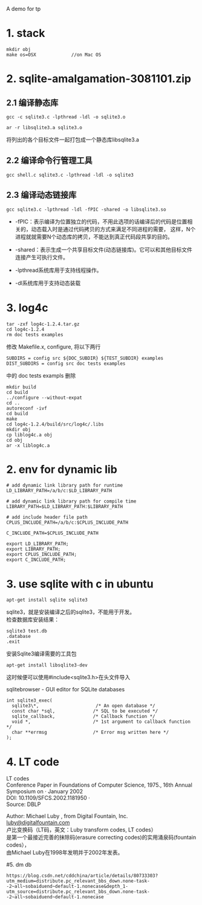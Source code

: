 A demo for tp
# 1. stack
```
mkdir obj
make os=OSX             //on Mac OS
```

# 2. sqlite-amalgamation-3081101.zip

## 2.1 编译静态库

```
gcc -c sqlite3.c -lpthread -ldl -o sqlite3.o

ar -r libsqlite3.a sqlite3.o
```
将列出的各个目标文件一起打包成一个静态库libsqlite3.a

## 2.2  编译命令行管理工具
```
gcc shell.c sqlite3.c -lpthread -ldl -o sqlite3
```

## 2.3 编译动态链接库

```
gcc sqlite3.c -lpthread -ldl -fPIC -shared -o libsqlite3.so
```


- -fPIC：表示编译为位置独立的代码，不用此选项的话编译后的代码是位置相关的，动态载入时是通过代码拷贝的方式来满足不同进程的需要， 这样，N个进程就就需要N个动态库的拷贝，不能达到真正代码段共享的目的。

- -shared：表示生成一个共享目标文件(动态链接库)。它可以和其他目标文件连接产生可执行文件。

- -lpthread系统库用于支持线程操作。

- -dl系统库用于支持动态装载


# 3. log4c

```
tar -zxf log4c-1.2.4.tar.gz
cd log4c-1.2.4
rm doc tests examples
```
修改 Makefile.x, configure, 将以下两行
```
SUBDIRS = config src ${DOC_SUBDIR} ${TEST_SUBDIR} examples
DIST_SUBDIRS = config src doc tests examples
```
中的 doc tests exampls 删除
```
mkdir build
cd build
../configure --without-expat
cd ..
autoreconf -ivf 
cd build
make
cd log4c-1.2.4/build/src/log4c/.libs
mkdir obj
cp liblog4c.a obj
cd obj
ar -x liblog4c.a
```

# 2. env for dynamic lib  

```
# add dynamic link library path for runtime
LD_LIBRARY_PATH=/a/b/c:$LD_LIBRARY_PATH

# add dynamic link library path for compile time
LIBRARY_PATH=$LD_LIBRARY_PATH:$LIBRARY_PATH

# add include header file path 
CPLUS_INCLUDE_PATH=/a/b/c:$CPLUS_INCLUDE_PATH

C_INCLUDE_PATH=$CPLUS_INCLUDE_PATH

export LD_LIBRARY_PATH;
export LIBRARY_PATH;
export CPLUS_INCLUDE_PATH;
export C_INCLUDE_PATH;
```
# 3. use sqlite with c in ubuntu

```
apt-get install sqlite sqlite3
```
sqlite3，就是安装编译之后的sqlite3，不能用于开发。  
检查数据库安装结果：  
```
sqlite3 test.db
.database
.exit
```
安装Sqlite3编译需要的工具包  
```
apt-get install libsqlite3-dev
```
这时候便可以使用#include<sqlite3.h>在头文件导入  

sqlitebrowser - GUI editor for SQLite databases

```
int sqlite3_exec(
  sqlite3\*,                     /* An open database */
  const char *sql,              /* SQL to be executed */
  sqlite_callback,              /* Callback function */
  void *,                       /* 1st argument to callback function */
  char **errmsg                 /* Error msg written here */
);
```

# 4. LT code 

LT codes  
Conference Paper in Foundations of Computer Science, 1975., 16th Annual Symposium on · January 2002  
DOI: 10.1109/SFCS.2002.1181950 ·  
Source: DBLP

Author: Michael Luby , from Digital Fountain, Inc.   
luby@digitalfountain.com  
卢比变换码（LT码，英文：Luby transform codes, LT codes）  
是第一个最接近完善的抹除码(erasure correcting codes)的实用涌泉码(fountain codes），  
由Michael Luby在1998年发明并于2002年发表。

#5. dm db
```
https://blog.csdn.net/cddchina/article/details/80733303?utm_medium=distribute.pc_relevant_bbs_down.none-task--2~all~sobaiduend~default-1.nonecase&depth_1-utm_source=distribute.pc_relevant_bbs_down.none-task--2~all~sobaiduend~default-1.nonecase
```
